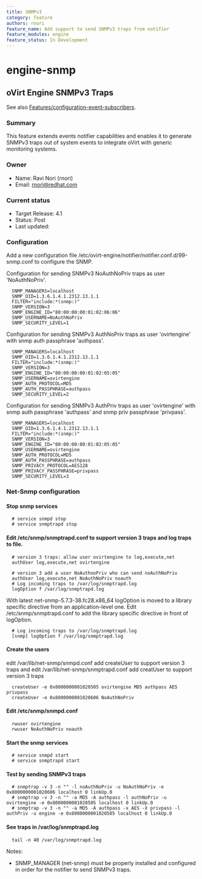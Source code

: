 ```yaml
---
title: SNMPv3
category: feature
authors: rnori
feature_name: Add support to send SNMPv3 traps from notifier
feature_modules: engine
feature_status: In Development
---
```

# engine-snmp

## oVirt Engine SNMPv3 Traps

See also [Features/configuration-event-subscribers](/develop/developer-guide/events/configuration-event-subscribers.html).

### Summary

This feature extends events notifier capabilities and enables it to generate SNMPv3 traps out of system events to integrate oVirt with generic monitoring systems.

### Owner

*   Name: Ravi Nori (rnori)
*   Email: <rnori@redhat.com>

### Current status

*   Target Release: 4.1
*   Status: Post
*   Last updated: 

### Configuration

Add a new configuration file /etc/ovirt-engine/notifier/notifier.conf.d/99-snmp.conf to configure the SNMP.

Configuration for sending SNMPv3 NoAuthNoPriv traps as user 'NoAuthNoPriv'.

      SNMP_MANAGERS=localhost
      SNMP_OID=1.3.6.1.4.1.2312.13.1.1
      FILTER="include:*(snmp:)"
      SNMP_VERSION=3
      SNMP_ENGINE_ID="80:00:00:00:01:02:06:06"
      SNMP_USERNAME=NoAuthNoPriv
      SNMP_SECURITY_LEVEL=1

Configuration for sending SNMPv3 AuthNoPriv traps as user 'ovirtengine' with snmp auth passphrase 'authpass'.

      SNMP_MANAGERS=localhost
      SNMP_OID=1.3.6.1.4.1.2312.13.1.1
      FILTER="include:*(snmp:)"
      SNMP_VERSION=3
      SNMP_ENGINE_ID="80:00:00:00:01:02:05:05"
      SNMP_USERNAME=ovirtengine
      SNMP_AUTH_PROTOCOL=MD5
      SNMP_AUTH_PASSPHRASE=authpass
      SNMP_SECURITY_LEVEL=2

Configuration for sending SNMPv3 AuthPriv traps as user 'ovirtengine'  with snmp auth passphrase 'authpass' and snmp priv passphrase 'privpass'.

      SNMP_MANAGERS=localhost
      SNMP_OID=1.3.6.1.4.1.2312.13.1.1
      FILTER="include:*(snmp:)"
      SNMP_VERSION=3
      SNMP_ENGINE_ID="80:00:00:00:01:02:05:05"
      SNMP_USERNAME=ovirtengine
      SNMP_AUTH_PROTOCOL=MD5
      SNMP_AUTH_PASSPHRASE=authpass
      SNMP_PRIVACY_PROTOCOL=AES128
      SNMP_PRIVACY_PASSPHRASE=privpass
      SNMP_SECURITY_LEVEL=3


### Net-Snmp configuration

#### Stop snmp services

      # service snmpd stop
      # service snmptrapd stop

#### Edit /etc/snmp/snmptrapd.conf to support version 3 traps and log traps to file.

      # version 3 traps: allow user ovirtengine to log,execute,net
      authUser log,execute,net ovirtengine
      
      # version 3 add a user NoAuthnoPriv who can send noAuthNoPriv 
      authUser log,execute,net NoAuthNoPriv noauth
      # Log incoming traps to /var/log/snmptrapd.log
      logOption f /var/log/snmptrapd.log

With latest net-snmp-5.7.3-38.fc28.x86_64 logOption is moved to a library specific directive from an application-level one.
Edit /etc/snmp/snmptrapd.conf to add the library specific directive in front of logOption. 

      # Log incoming traps to /var/log/snmptrapd.log
      [snmp] logOption f /var/log/snmptrapd.log


#### Create the users

edit /var/lib/net-snmp/snmpd.conf add createUser to support version 3 traps
and 
edit /var/lib/net-snmp/snmptrapd.conf add creatUser to support version 3 traps

      createUser -e 0x8000000001020505 ovirtengine MD5 authpass AES privpass
      createUser -e 0x8000000001020606 NoAuthNoPriv
  
#### Edit /etc/snmp/snmpd.conf

      rwuser ovirtengine
      rwuser NoAuthNoPriv noauth

#### Start the snmp services

      # service snmpd start
      # service snmptrapd start

#### Test by sending SNMPv3 traps

      # snmptrap -v 3 -n "" -l noAuthNoPriv -u NoAuthNoPriv -e 0x8000000001020606 localhost 0 linkUp.0
      # snmptrap -v 3 -n "" -a MD5 -A authpass -l authNoPriv -u ovirtengine -e 0x8000000001020505 localhost 0 linkUp.0
      # snmptrap -v 3 -n "" -a MD5 -A authpass -x AES -X privpass -l authPriv -u engine -e 0x8000000001020505 localhost 0 linkUp.0


#### See traps in /var/log/snmptrapd.log

      tail -n 40 /var/log/snmptrapd.log


  Notes:

*   SNMP_MANAGER (net-snmp) must be properly installed and configured in order for the notifier to send SNMPv3 traps.

